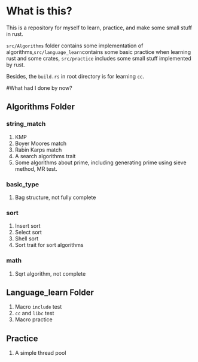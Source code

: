 # What is this?

This is a repository for myself to learn, practice, and make some small stuff in rust.

`src/Algorithms` folder contains some implementation of algorithms,`src/language_learn`contains some basic practice when learning rust and some crates, `src/practice` includes some small stuff implemented by rust.

Besides, the `build.rs` in root directory is for learning `cc`. 

#What had I done by now?

## Algorithms Folder
### string_match
1.  KMP
2.  Boyer Moores match
3.  Rabin Karps match
4.  A search algorithms trait
5.  Some algorithms about prime, including generating prime using sieve method, MR test.
### basic_type
1.  Bag structure, not fully complete
### sort
1.  Insert sort
2.  Select sort
3.  Shell sort
4.  Sort trait for sort algorithms
### math
1.  Sqrt algorithm, not complete
## Language_learn Folder
1.  Macro `include` test
2.  `cc` and `libc` test
3.  Macro practice
## Practice
1. A simple thread pool

